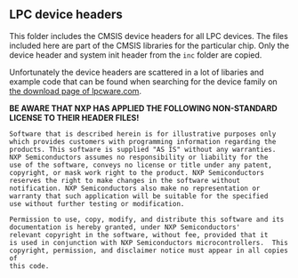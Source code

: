 ## LPC device headers

This folder includes the CMSIS device headers for all LPC devices.
The files included here are part of the CMSIS libraries for the particular chip.
Only the device header and system init header from the `inc` folder are copied.

Unfortunately the device headers are scattered in a lot of libaries and example code that can be found
when searching for the device family on [the download page of lpcware.com](https://www.lpcware.com/downloads).

**BE AWARE THAT NXP HAS APPLIED THE FOLLOWING NON-STANDARD LICENSE TO THEIR HEADER FILES!**
```
Software that is described herein is for illustrative purposes only
which provides customers with programming information regarding the
products. This software is supplied "AS IS" without any warranties.
NXP Semiconductors assumes no responsibility or liability for the
use of the software, conveys no license or title under any patent,
copyright, or mask work right to the product. NXP Semiconductors
reserves the right to make changes in the software without
notification. NXP Semiconductors also make no representation or
warranty that such application will be suitable for the specified
use without further testing or modification.

Permission to use, copy, modify, and distribute this software and its
documentation is hereby granted, under NXP Semiconductors'
relevant copyright in the software, without fee, provided that it
is used in conjunction with NXP Semiconductors microcontrollers.  This
copyright, permission, and disclaimer notice must appear in all copies of
this code.
```
